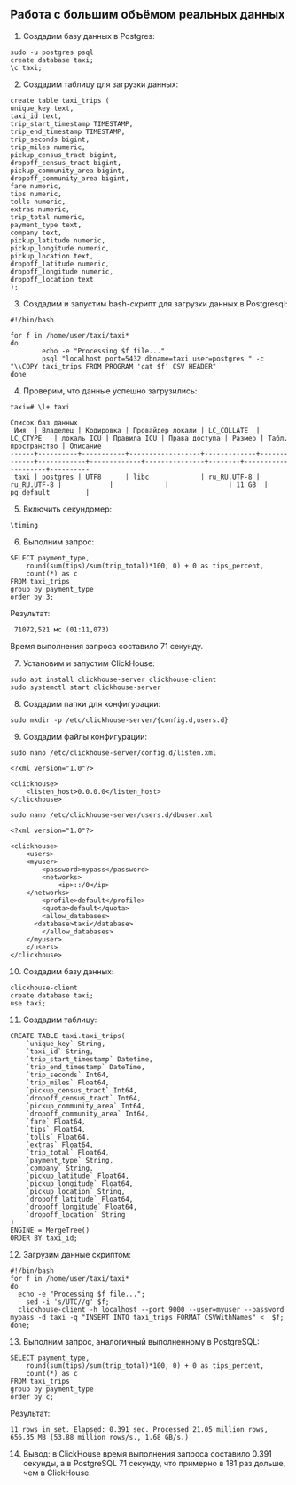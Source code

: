 ## Работа с большим объёмом реальных данных
1. Создадим базу данных в Postgres:
```
sudo -u postgres psql
create database taxi;
\c taxi;
```
2. Создадим таблицу для загрузки данных:
```
create table taxi_trips (
unique_key text, 
taxi_id text, 
trip_start_timestamp TIMESTAMP, 
trip_end_timestamp TIMESTAMP, 
trip_seconds bigint, 
trip_miles numeric, 
pickup_census_tract bigint, 
dropoff_census_tract bigint, 
pickup_community_area bigint, 
dropoff_community_area bigint, 
fare numeric, 
tips numeric, 
tolls numeric, 
extras numeric, 
trip_total numeric, 
payment_type text, 
company text, 
pickup_latitude numeric, 
pickup_longitude numeric, 
pickup_location text, 
dropoff_latitude numeric, 
dropoff_longitude numeric, 
dropoff_location text
);
```

3. Создадим и запустим bash-скрипт для загрузки данных в Postgresql:
```
#!/bin/bash

for f in /home/user/taxi/taxi*
do
        echo -e "Processing $f file..."
        psql "localhost port=5432 dbname=taxi user=postgres " -c "\\COPY taxi_trips FROM PROGRAM 'cat $f' CSV HEADER"
done
```

4. Проверим, что данные успешно загрузились:
```
taxi=# \l+ taxi
                                                                       Список баз данных
 Имя  | Владелец | Кодировка | Провайдер локали | LC_COLLATE  |  LC_CTYPE   | локаль ICU | Правила ICU | Права доступа | Размер | Табл. пространство | Описание
------+----------+-----------+------------------+-------------+-------------+------------+-------------+---------------+--------+--------------------+----------
 taxi | postgres | UTF8      | libc             | ru_RU.UTF-8 | ru_RU.UTF-8 |            |             |               | 11 GB  | pg_default         |

```

5. Включить секундомер:
```
\timing
```

6. Выполним запрос:
```
SELECT payment_type, 
    round(sum(tips)/sum(trip_total)*100, 0) + 0 as tips_percent, 
    count(*) as c
FROM taxi_trips
group by payment_type
order by 3;
```
Результат:
```
 71072,521 мс (01:11,073)
```
Время выполнения запроса составило 71 секунду.

7. Установим и запустим ClickHouse:
```
sudo apt install clickhouse-server clickhouse-client
sudo systemctl start clickhouse-server
```

8. Создадим папки для конфигурации:
```
sudo mkdir -p /etc/clickhouse-server/{config.d,users.d}
```

9. Создадим файлы конфигурации:
```
sudo nano /etc/clickhouse-server/config.d/listen.xml

<?xml version="1.0"?>

<clickhouse>
    <listen_host>0.0.0.0</listen_host>
</clickhouse>
```

```
sudo nano /etc/clickhouse-server/users.d/dbuser.xml

<?xml version="1.0"?>

<clickhouse>
    <users>
    <myuser>
        <password>mypass</password>
        <networks>
            <ip>::/0</ip>
    </networks>
        <profile>default</profile>
        <quota>default</quota>
        <allow_databases>
      <database>taxi</database>
        </allow_databases>
    </myuser>
    </users>
</clickhouse>
```

10. Создадим базу данных:
```
clickhouse-client
create database taxi;
use taxi;
```
11. Создадим таблицу:
```
CREATE TABLE taxi.taxi_trips(
    `unique_key` String,
    `taxi_id` String,
    `trip_start_timestamp` Datetime,
    `trip_end_timestamp` DateTime,
    `trip_seconds` Int64,
    `trip_miles` Float64,
    `pickup_census_tract` Int64,
    `dropoff_census_tract` Int64,
    `pickup_community_area` Int64,
    `dropoff_community_area` Int64,
    `fare` Float64,
    `tips` Float64,
    `tolls` Float64,
    `extras` Float64,
    `trip_total` Float64,
    `payment_type` String,
    `company` String,
    `pickup_latitude` Float64,
    `pickup_longitude` Float64,
    `pickup_location` String,
    `dropoff_latitude` Float64,
    `dropoff_longitude` Float64,
    `dropoff_location` String
)
ENGINE = MergeTree()
ORDER BY taxi_id;
```
12. Загрузим данные скриптом:
```
#!/bin/bash
for f in /home/user/taxi/taxi*
do
  echo -e "Processing $f file...";
    sed -i 's/UTC//g' $f;
  clickhouse-client -h localhost --port 9000 --user=myuser --password mypass -d taxi -q "INSERT INTO taxi_trips FORMAT CSVWithNames" <  $f;
done;
```
13. Выполним запрос, аналогичный выполненному в PostgreSQL:
```
SELECT payment_type, 
    round(sum(tips)/sum(trip_total)*100, 0) + 0 as tips_percent, 
    count(*) as c
FROM taxi_trips
group by payment_type
order by c;
```
Результат:
```
11 rows in set. Elapsed: 0.391 sec. Processed 21.05 million rows, 656.35 MB (53.88 million rows/s., 1.68 GB/s.)
```
14. Вывод: в ClickHouse время выполнения запроса составило 0.391 секунды, а в PostgreSQL 71 секунду, что примерно в 181 раз дольше, чем в ClickHouse.